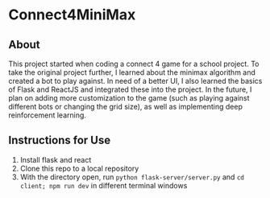 # Connect4MiniMax
## About
This project started when coding a connect 4 game for a school project. To take the original project further, I learned about the minimax algorithm and created a bot to play against. In need of a better UI, I also learned the basics of Flask and ReactJS and integrated these into the project. In the future, I plan on adding more customization to the game (such as playing against different bots or changing the grid size), as well as implementing deep reinforcement learning.

## Instructions for Use
1. Install flask and react
2. Clone this repo to a local repository 
3. With the directory open, run `python flask-server/server.py` and `cd client; npm run dev` in different terminal windows
